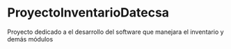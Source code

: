 # ProyectoInventarioDatecsa
Proyecto dedicado a el desarrollo del software que manejara el inventario y demás módulos 

